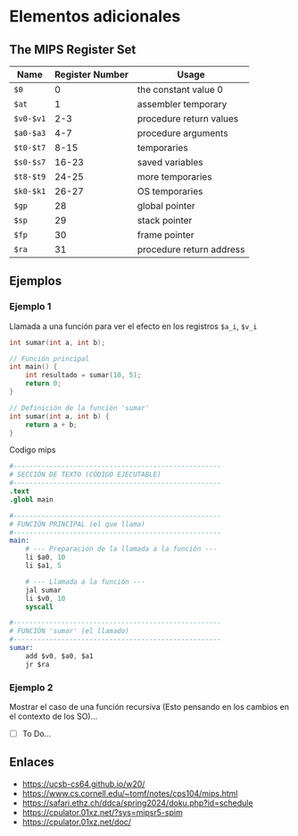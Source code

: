 # Elementos adicionales

## The MIPS Register Set

| Name | Register Number | Usage |
|---|---|---|
| `$0` | 0 | the constant value 0 |
| `$at` | 1 | assembler temporary |
| `$v0-$v1` | 2-3 | procedure return values |
| `$a0-$a3` | 4-7 | procedure arguments |
| `$t0-$t7` | 8-15 | temporaries |
| `$s0-$s7` | 16-23 | saved variables |
| `$t8-$t9` | 24-25 | more temporaries |
| `$k0-$k1` | 26-27 | OS temporaries |
| `$gp` | 28 | global pointer |
| `$sp` | 29 | stack pointer |
| `$fp` | 30 | frame pointer |
| `$ra` | 31 | procedure return address |

## Ejemplos

### Ejemplo 1

Llamada a una función para ver el efecto en los registros `$a_i`, `$v_i`

```c
int sumar(int a, int b);

// Función principal
int main() {
    int resultado = sumar(10, 5);
    return 0;
}

// Definición de la función 'sumar'
int sumar(int a, int b) {
    return a + b;
}
```

Codigo mips

```s
#----------------------------------------------------
# SECCIÓN DE TEXTO (CÓDIGO EJECUTABLE)
#----------------------------------------------------
.text
.globl main

#----------------------------------------------------
# FUNCIÓN PRINCIPAL (el que llama)
#----------------------------------------------------
main:
    # --- Preparación de la llamada a la función ---
    li $a0, 10          
    li $a1, 5           

    # --- Llamada a la función ---
    jal sumar    
    li $v0, 10            
    syscall               

#----------------------------------------------------
# FUNCIÓN 'sumar' (el llamado)
#----------------------------------------------------
sumar:   
    add $v0, $a0, $a1
    jr $ra
```

### Ejemplo 2

Mostrar el caso de una función recursiva (Esto pensando en los cambios en el contexto de los SO)...
- [ ] To Do...



## Enlaces

* https://ucsb-cs64.github.io/w20/
* https://www.cs.cornell.edu/~tomf/notes/cps104/mips.html
* https://safari.ethz.ch/ddca/spring2024/doku.php?id=schedule
* https://cpulator.01xz.net/?sys=mipsr5-spim
* https://cpulator.01xz.net/doc/